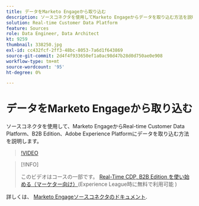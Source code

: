 ```yaml
---
title: データをMarketo Engageから取り込む
description: ソースコネクタを使用してMarketo Engageからデータを取り込む方法を説明します。
solution: Real-time Customer Data Platform
feature: Sources
role: Data Engineer, Data Architect
kt: 9259
thumbnail: 338250.jpg
exl-id: cc432fcf-2ff3-48bc-8053-7a6d1f643869
source-git-commit: 2d4f4f933650ef1a0ac98d47b28d0d750ae0e908
workflow-type: tm+mt
source-wordcount: '95'
ht-degree: 0%

---
```


# データをMarketo Engageから取り込む

ソースコネクタを使用して、Marketo EngageからReal-time Customer Data Platform、B2B Edition、Adobe Experience Platformにデータを取り込む方法を説明します。

>[!VIDEO](https://video.tv.adobe.com/v/338250?quality=12&learn=on)

>[!INFO]
>
> このビデオはコースの一部です。 [Real-Time CDP, B2B Edition を使い始める（マーケター向け）](https://experienceleague.adobe.com/?recommended=ExperiencePlatform-U-1-2021.rtcdp.b2b)(Experience League時に無料で利用可能 )

詳しくは、 [Marketo Engageソースコネクタのドキュメント](https://experienceleague.adobe.com/docs/experience-platform/sources/connectors/adobe-applications/marketo/marketo.html).
